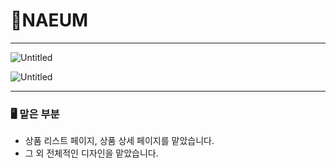 # 📝NAEUM

---

![Untitled](https://s3-us-west-2.amazonaws.com/secure.notion-static.com/bd8e9cf8-03b8-49de-96e8-c472af0f3219/Untitled.png)

![Untitled](https://s3-us-west-2.amazonaws.com/secure.notion-static.com/70ac0902-0c27-4f5e-9bdc-375a195d9757/Untitled.png)

---

### 🖥 맡은 부분

- 상품 리스트 페이지, 상품 상세 페이지를 맡았습니다.
- 그 외 전체적인 디자인을 맡았습니다.
